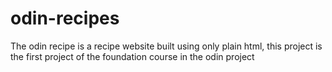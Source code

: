 # odin-recipes
The odin recipe is a recipe website built using only plain html, this project is the first project of the foundation course in the odin project
